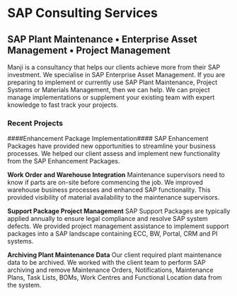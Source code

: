 # SAP Consulting Services
## SAP Plant Maintenance • Enterprise Asset Management • Project Management

Manji is a consultancy that helps our clients achieve more from their SAP investment. 
We specialise in SAP Enterprise Asset Management. 
If you are preparing to implement or currently use SAP Plant Maintenance, Project Systems or Materials Management, then we can help. We can project manage implementations or supplement your existing team with expert knowledge to fast track your projects.

### Recent Projects
####Enhancement Package Implementation####
SAP Enhancement Packages have provided new opportunities to streamline your business processes. We helped our client assess and implement new functionality from the SAP Enhancement Packages.

**Work Order and Warehouse Integration**
Maintenance supervisors need to know if parts are on-site before commencing the job.  We improved warehouse business processes and enhanced SAP functionality. This provided visibility of material availability to the maintenance supervisors.

**Support Package Project Management**
SAP Support Packages are typically applied annually to ensure legal compliance and resolve SAP system defects.  We provided project management assistance to implement support packages into a SAP landscape containing ECC, BW, Portal, CRM and PI systems.

**Archiving Plant Maintenance Data**
Our client required plant maintenance data to be archived.  We worked with the client team to perform SAP archiving and remove Maintenance Orders, Notifications, Maintenance Plans, Task Lists, BOMs, Work Centres and Functional Location data from the system.


